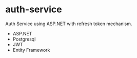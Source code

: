 # auth-service

Auth Service using ASP.NET with refresh token mechanism.

- ASP.NET
- Postgresql
- JWT
- Entity Framework
